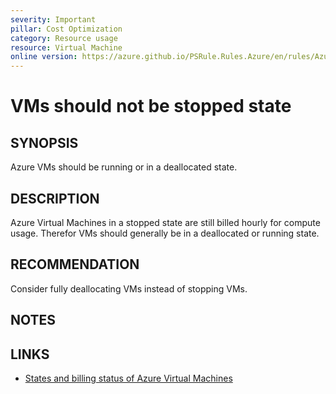 ```yaml
---
severity: Important
pillar: Cost Optimization
category: Resource usage
resource: Virtual Machine
online version: https://azure.github.io/PSRule.Rules.Azure/en/rules/Azure.VM.ShouldNotBeStopped/
---
```


# VMs should not be stopped state

## SYNOPSIS

Azure VMs should be running or in a deallocated state.

## DESCRIPTION

Azure Virtual Machines in a stopped state are still billed hourly for compute usage. Therefor VMs should generally be in a deallocated or running state.

## RECOMMENDATION

Consider fully deallocating VMs instead of stopping VMs.

## NOTES

## LINKS

- [States and billing status of Azure Virtual Machines](https://learn.microsoft.com/azure/virtual-machines/states-billing)

